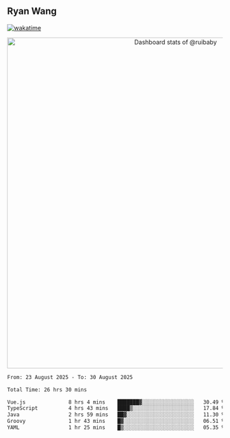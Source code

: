 ## Ryan Wang

[![wakatime](https://wakatime.com/badge/user/6f4ce45f-b03c-4eb3-b701-4b95e0885d94.svg)](https://wakatime.com/@6f4ce45f-b03c-4eb3-b701-4b95e0885d94)

<!-- Copy-paste in your Readme.md file -->

<a href="https://next.ossinsight.io/widgets/official/compose-user-dashboard-stats?user_id=21301288" target="_blank" style="display: block" align="center">
  <picture>
    <source media="(prefers-color-scheme: dark)" srcset="https://next.ossinsight.io/widgets/official/compose-user-dashboard-stats/thumbnail.png?user_id=21301288&image_size=auto&color_scheme=dark" width="771" height="auto">
    <img alt="Dashboard stats of @ruibaby" src="https://next.ossinsight.io/widgets/official/compose-user-dashboard-stats/thumbnail.png?user_id=21301288&image_size=auto&color_scheme=light" width="771" height="auto">
  </picture>
</a>

<!-- Made with [OSS Insight](https://ossinsight.io/) -->


<!--START_SECTION:waka-->

```txt
From: 23 August 2025 - To: 30 August 2025

Total Time: 26 hrs 30 mins

Vue.js              8 hrs 4 mins    ███████▓░░░░░░░░░░░░░░░░░   30.49 %
TypeScript          4 hrs 43 mins   ████▒░░░░░░░░░░░░░░░░░░░░   17.84 %
Java                2 hrs 59 mins   ██▓░░░░░░░░░░░░░░░░░░░░░░   11.30 %
Groovy              1 hr 43 mins    █▓░░░░░░░░░░░░░░░░░░░░░░░   06.51 %
YAML                1 hr 25 mins    █▒░░░░░░░░░░░░░░░░░░░░░░░   05.35 %
```

<!--END_SECTION:waka-->
